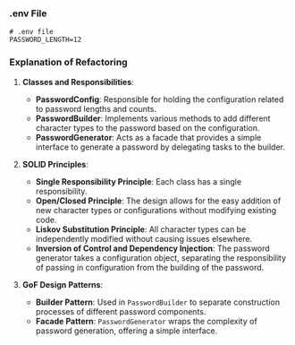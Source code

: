 
### .env File
```plaintext
# .env file
PASSWORD_LENGTH=12
```


### Explanation of Refactoring
1. **Classes and Responsibilities**:
    - **PasswordConfig**: Responsible for holding the configuration related to password lengths and counts.
    - **PasswordBuilder**: Implements various methods to add different character types to the password based on the configuration.
    - **PasswordGenerator**: Acts as a facade that provides a simple interface to generate a password by delegating tasks to the builder.

2. **SOLID Principles**:
    - **Single Responsibility Principle**: Each class has a single responsibility.
    - **Open/Closed Principle**: The design allows for the easy addition of new character types or configurations without modifying existing code.
    - **Liskov Substitution Principle**: All character types can be independently modified without causing issues elsewhere.
    - **Inversion of Control and Dependency Injection**: The password generator takes a configuration object, separating the responsibility of passing in configuration from the building of the password.

3. **GoF Design Patterns**:
    - **Builder Pattern**: Used in `PasswordBuilder` to separate construction processes of different password components.
    - **Facade Pattern**: `PasswordGenerator` wraps the complexity of password generation, offering a simple interface.
  